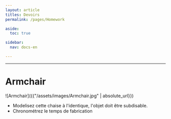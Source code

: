 ```yaml
---
layout: article
titles: Devoirs
permalink: /pages/Homework

aside:
  toc: true

sidebar:
  nav: docs-en

---
```


_____


# Armchair

![Armchair]({{"/assets/images/Armchair.jpg" | absolute_url}})

* Modelisez cette chaise à l'identique, l'objet doit être subdisable.
* Chronométrez le temps de fabrication
